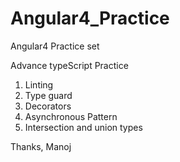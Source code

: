 # Angular4_Practice
Angular4 Practice set

Advance typeScript Practice

1. Linting
2. Type guard
3. Decorators
4. Asynchronous Pattern
5. Intersection and union types

Thanks, Manoj
